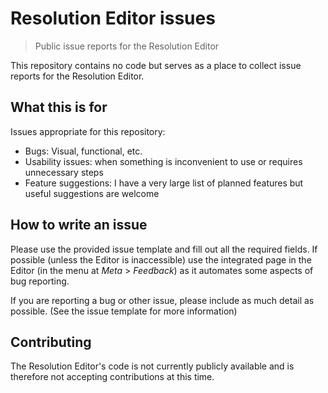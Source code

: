 # Resolution Editor issues
> Public issue reports for the Resolution Editor
> 
This repository contains no code but serves as a place to collect issue reports for the Resolution Editor.

## What this is for

Issues appropriate for this repository:
- Bugs: Visual, functional, etc.
- Usability issues: when something is inconvenient to use or requires unnecessary steps
- Feature suggestions: I have a very large list of planned features but useful suggestions are welcome

## How to write an issue

Please use the provided issue template and fill out all the required fields. If possible (unless the Editor is inaccessible) use the integrated page in the Editor (in the menu at *Meta* > *Feedback*) as it automates some aspects of bug reporting.

If you are reporting a bug or other issue, please include as much detail as possible. (See the issue template for more information)

## Contributing

The Resolution Editor's code is not currently publicly available and is therefore not accepting contributions at this time.
